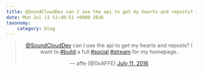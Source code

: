 ```yaml
---
title: @SoundCloudDev can I use the api to get my hearts and reposts? I want to #build a full #social #stream for my homepage.
date: Mon Jul 11 11:40:51 +0000 2016
taxonomy:
    category: blog
---
```

<blockquote class="twitter-tweet" align="center"><p lang="en" dir="ltr"><a href="https://twitter.com/SoundCloudDev">@SoundCloudDev</a> can I use the api to get my hearts and reposts? I want to <a href="https://twitter.com/hashtag/build?src=hash">#build</a> a full <a href="https://twitter.com/hashtag/social?src=hash">#social</a> <a href="https://twitter.com/hashtag/stream?src=hash">#stream</a> for my homepage.</p>&mdash; affe (@0xAFFE) <a href="https://twitter.com/0xAFFE/status/752467687507423233">July 11, 2016</a></blockquote>
